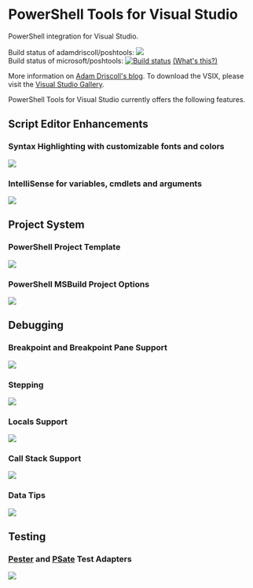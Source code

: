 PowerShell Tools for Visual Studio
===========

PowerShell integration for Visual Studio. 

Build status of adamdriscoll/poshtools: <a href="https://ci.appveyor.com/project/adamdriscoll/poshtools/branch/dev"><img src="https://ci.appveyor.com/api/projects/status/h9gfrh1xots5tg2y/branch/dev?svg=true"/></a><br/>
Build status of microsoft/poshtools: [![Build status](https://ci.appveyor.com/api/projects/status/j31jw35kql84gxxm/branch/dev?svg=true)](https://ci.appveyor.com/project/PoshTools-MSFT/poshtools/branch/dev) [(What's this?)](https://github.com/adamdriscoll/poshtools/wiki/What's-with-the-Microsoft-fork%3F)


More information on <a href="http://csharpening.net/?p=1697">Adam Driscoll's blog</a>. To download the VSIX, please visit the <a href="http://visualstudiogallery.msdn.microsoft.com/c9eb3ba8-0c59-4944-9a62-6eee37294597">Visual Studio Gallery</a>. 

PowerShell Tools for Visual Studio currently offers the following features. 

<h2>Script Editor Enhancements</h2>

<h3>Syntax Highlighting with customizable fonts and colors</h3>

<img src="http://i.imgur.com/1B6Xxfx.png"/>

<h3>IntelliSense for variables, cmdlets and arguments</h3>

<img src="http://i.imgur.com/UDJdql2.png"/>

<h2>Project System</h2>

<h3>PowerShell Project Template</h3>

<img src="http://i.imgur.com/F7Do3ad.png"/>

<h3>PowerShell MSBuild Project Options</h3>

<img src="http://i.imgur.com/MipNS6T.png"/>

<h2>Debugging</h2>

<h3>Breakpoint and Breakpoint Pane Support</h3>

<img src="http://i.imgur.com/hyG4766.png"/>

<h3>Stepping</h3>

<img src="http://i.imgur.com/zUr20Ke.png"/>

<h3>Locals Support</h3>

<img src="http://i.imgur.com/4vKQ4CG.png"/>

<h3>Call Stack Support</h3>

<img src="http://i.imgur.com/qa0iG0a.png"/>

<h3>Data Tips</h3>

<img src="http://i.imgur.com/BSmR7lE.png"/>

<h2>Testing</h2>

<h3><a href="https://github.com/pester/Pester">Pester</a> and <a href="https://github.com/jonwagner/PSate">PSate</a> Test Adapters</h3>

<img src="http://i.imgur.com/eAXaKHV.png"/>
